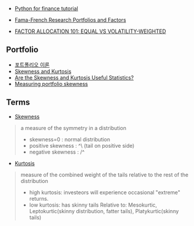 - [Python for finance tutorial](https://github.com/datacamp/datacamp-community-tutorials/blob/master/Python%20Finance%20Tutorial%20For%20Beginners/Python%20For%20Finance%20Beginners%20Tutorial.ipynb)

- [Fama-French Research Portfolios and Factors](https://wrds-www.wharton.upenn.edu/pages/support/research-wrds/research-guides/fama-french-research-portfolios-and-factors/#beme-book-to-market)

- [FACTOR ALLOCATION 101: EQUAL VS VOLATILITY-WEIGHTED](https://www.factorresearch.com/research-factor-allocation-101-equal-vs-volatility-weighted)

## Portfolio
- [포트폴리오 이론](https://flyinglightly.tistory.com/category/%EC%9E%AC%EC%A0%95%ED%95%99)
- [Skewness and Kurtosis](https://www.evestment.com/resources/investment-statistics-guide/assessing-skewness-and-kurtosis-in-the-returns-distribution/)
- [Are the Skewness and Kurtosis Useful Statistics?](https://www.spcforexcel.com/knowledge/basic-statistics/are-skewness-and-kurtosis-useful-statistics)
- [Measuring portfolio skewness](https://core.ac.uk/download/pdf/4834498.pdf)

## Terms
- [Skewness](https://www.investopedia.com/terms/s/skewness.asp)
> a measure of the symmetry in a distribution
> - skewness=0 : normal distribution
> - positive skewness : ^\ (tail on positive side)
> - negative skewness : /^
- [Kurtosis](https://www.investopedia.com/terms/k/kurtosis.asp)
> measure of the combined weight of the tails relative to the rest of the distribution
> - high kurtosis: investeors will experience occasional "extreme" returns.
> - low kurtosis: has skinny tails
> Relative to: Mesokurtic, Leptokurtic(skinny distribution, fatter tails), Platykurtic(skinny tails)


